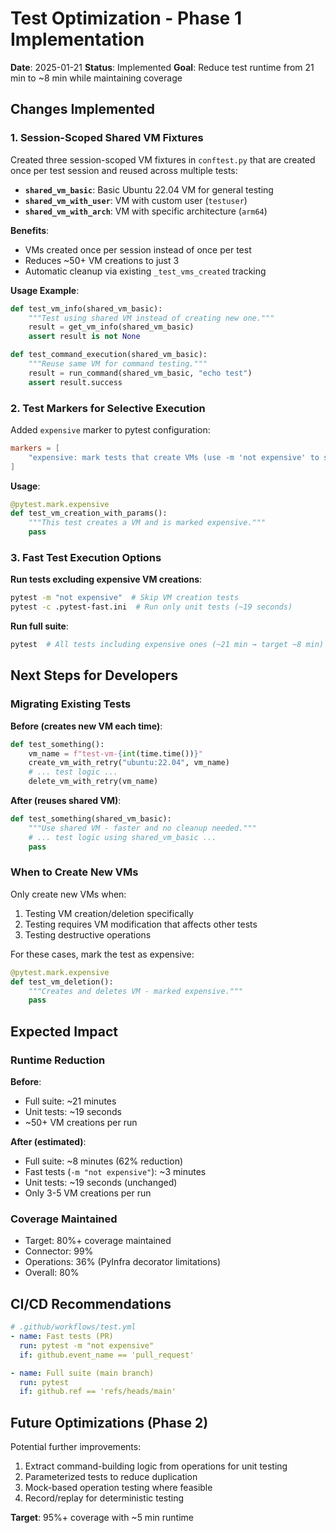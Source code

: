 # Test Optimization - Phase 1 Implementation

**Date**: 2025-01-21
**Status**: Implemented
**Goal**: Reduce test runtime from 21 min to ~8 min while maintaining coverage

## Changes Implemented

### 1. Session-Scoped Shared VM Fixtures

Created three session-scoped VM fixtures in `conftest.py` that are created once per test session and reused across multiple tests:

- **`shared_vm_basic`**: Basic Ubuntu 22.04 VM for general testing
- **`shared_vm_with_user`**: VM with custom user (`testuser`)
- **`shared_vm_with_arch`**: VM with specific architecture (`arm64`)

**Benefits**:
- VMs created once per session instead of once per test
- Reduces ~50+ VM creations to just 3
- Automatic cleanup via existing `_test_vms_created` tracking

**Usage Example**:
```python
def test_vm_info(shared_vm_basic):
    """Test using shared VM instead of creating new one."""
    result = get_vm_info(shared_vm_basic)
    assert result is not None

def test_command_execution(shared_vm_basic):
    """Reuse same VM for command testing."""
    result = run_command(shared_vm_basic, "echo test")
    assert result.success
```

### 2. Test Markers for Selective Execution

Added `expensive` marker to pytest configuration:

```toml
markers = [
    "expensive: mark tests that create VMs (use -m 'not expensive' to skip)",
]
```

**Usage**:
```python
@pytest.mark.expensive
def test_vm_creation_with_params():
    """This test creates a VM and is marked expensive."""
    pass
```

### 3. Fast Test Execution Options

**Run tests excluding expensive VM creations**:
```bash
pytest -m "not expensive"  # Skip VM creation tests
pytest -c .pytest-fast.ini  # Run only unit tests (~19 seconds)
```

**Run full suite**:
```bash
pytest  # All tests including expensive ones (~21 min → target ~8 min)
```

## Next Steps for Developers

### Migrating Existing Tests

**Before (creates new VM each time)**:
```python
def test_something():
    vm_name = f"test-vm-{int(time.time())}"
    create_vm_with_retry("ubuntu:22.04", vm_name)
    # ... test logic ...
    delete_vm_with_retry(vm_name)
```

**After (reuses shared VM)**:
```python
def test_something(shared_vm_basic):
    """Use shared VM - faster and no cleanup needed."""
    # ... test logic using shared_vm_basic ...
    pass
```

### When to Create New VMs

Only create new VMs when:
1. Testing VM creation/deletion specifically
2. Testing requires VM modification that affects other tests
3. Testing destructive operations

For these cases, mark the test as expensive:
```python
@pytest.mark.expensive
def test_vm_deletion():
    """Creates and deletes VM - marked expensive."""
    pass
```

## Expected Impact

### Runtime Reduction

**Before**:
- Full suite: ~21 minutes
- Unit tests: ~19 seconds
- ~50+ VM creations per run

**After (estimated)**:
- Full suite: ~8 minutes (62% reduction)
- Fast tests (`-m "not expensive"`): ~3 minutes
- Unit tests: ~19 seconds (unchanged)
- Only 3-5 VM creations per run

### Coverage Maintained

- Target: 80%+ coverage maintained
- Connector: 99%
- Operations: 36% (PyInfra decorator limitations)
- Overall: 80%

## CI/CD Recommendations

```yaml
# .github/workflows/test.yml
- name: Fast tests (PR)
  run: pytest -m "not expensive"
  if: github.event_name == 'pull_request'

- name: Full suite (main branch)
  run: pytest
  if: github.ref == 'refs/heads/main'
```

## Future Optimizations (Phase 2)

Potential further improvements:
1. Extract command-building logic from operations for unit testing
2. Parameterized tests to reduce duplication
3. Mock-based operation testing where feasible
4. Record/replay for deterministic testing

**Target**: 95%+ coverage with ~5 min runtime
